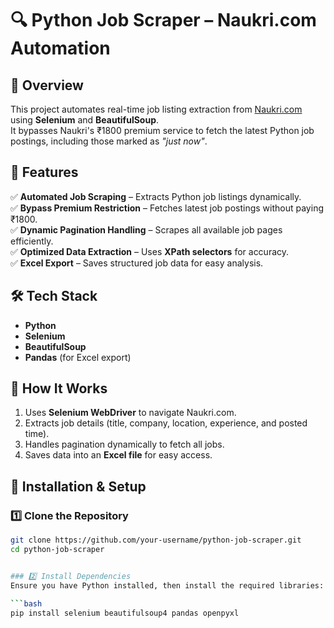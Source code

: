 # 🔍 Python Job Scraper – Naukri.com Automation  

## 📌 Overview  
This project automates real-time job listing extraction from [Naukri.com](https://www.naukri.com) using **Selenium** and **BeautifulSoup**.  
It bypasses Naukri's ₹1800 premium service to fetch the latest Python job postings, including those marked as *"just now"*.  

## 🚀 Features  
✅ **Automated Job Scraping** – Extracts Python job listings dynamically.  
✅ **Bypass Premium Restriction** – Fetches latest job postings without paying ₹1800.  
✅ **Dynamic Pagination Handling** – Scrapes all available job pages efficiently.  
✅ **Optimized Data Extraction** – Uses **XPath selectors** for accuracy.  
✅ **Excel Export** – Saves structured job data for easy analysis.  

## 🛠️ Tech Stack  
- **Python**  
- **Selenium**  
- **BeautifulSoup**  
- **Pandas** (for Excel export)  

## 📌 How It Works  
1. Uses **Selenium WebDriver** to navigate Naukri.com.  
2. Extracts job details (title, company, location, experience, and posted time).  
3. Handles pagination dynamically to fetch all jobs.  
4. Saves data into an **Excel file** for easy access.  

## 📂 Installation & Setup  
### 1️⃣ Clone the Repository  
```bash
git clone https://github.com/your-username/python-job-scraper.git
cd python-job-scraper


### 2️⃣ Install Dependencies  
Ensure you have Python installed, then install the required libraries:

```bash
pip install selenium beautifulsoup4 pandas openpyxl

